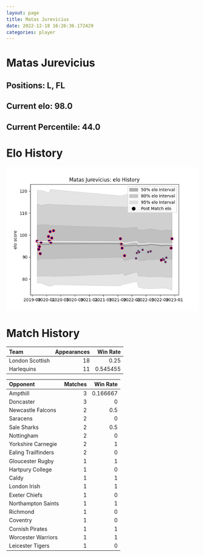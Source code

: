 ```yaml
---  
layout: page  
title: Matas Jurevicius  
date: 2022-12-18 16:26:36.172429  
categories: player  
---
```

# Matas Jurevicius

## Positions: L, FL

## Current elo: 98.0

## Current Percentile: 44.0

# Elo History


![elo history](history_MatasJurevicius.png)
# Match History


| Team            |   Appearances |   Win Rate |
|:----------------|--------------:|-----------:|
| London Scottish |            18 |   0.25     |
| Harlequins      |            11 |   0.545455 |

| Opponent            |   Matches |   Win Rate |
|:--------------------|----------:|-----------:|
| Ampthill            |         3 |   0.166667 |
| Doncaster           |         3 |   0        |
| Newcastle Falcons   |         2 |   0.5      |
| Saracens            |         2 |   0        |
| Sale Sharks         |         2 |   0.5      |
| Nottingham          |         2 |   0        |
| Yorkshire Carnegie  |         2 |   1        |
| Ealing Trailfinders |         2 |   0        |
| Gloucester Rugby    |         1 |   1        |
| Hartpury College    |         1 |   0        |
| Caldy               |         1 |   1        |
| London Irish        |         1 |   1        |
| Exeter Chiefs       |         1 |   0        |
| Northampton Saints  |         1 |   1        |
| Richmond            |         1 |   0        |
| Coventry            |         1 |   0        |
| Cornish Pirates     |         1 |   1        |
| Worcester Warriors  |         1 |   1        |
| Leicester Tigers    |         1 |   0        |